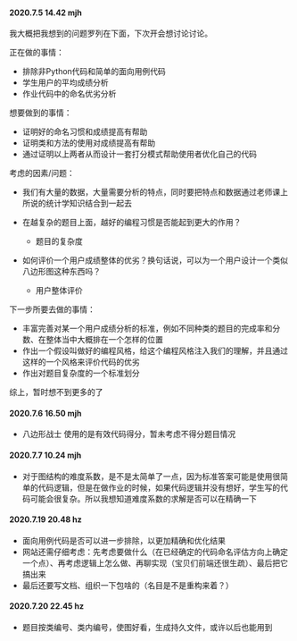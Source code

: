 #### 2020.7.5 14.42 mjh

我大概把我想到的问题罗列在下面，下次开会想讨论讨论。

正在做的事情：

* 排除非Python代码和简单的面向用例代码
* 学生用户的平均成绩分析
* 作业代码中的命名优劣分析



想要做到的事情：

* 证明好的命名习惯和成绩提高有帮助
* 证明类和方法的使用对成绩提高有帮助
* 通过证明以上两者从而设计一套打分模式帮助使用者优化自己的代码



考虑的因素/问题：

* 我们有大量的数据，大量需要分析的特点，同时要把特点和数据通过老师课上所说的统计学知识结合到一起去

* 在越复杂的题目上面，越好的编程习惯是否能起到更大的作用？
  * 题目的复杂度
* 如何评价一个用户成绩整体的优劣？换句话说，可以为一个用户设计一个类似八边形图这种东西吗？
  * 用户整体评价



下一步所要去做的事情：

* 丰富完善对某一个用户成绩分析的标准，例如不同种类的题目的完成率和分数、在整体当中大概排在一个怎样的位置
* 作出一个假设叫做好的编程风格，给这个编程风格注入我们的理解，并且通过这样的一个风格来评价代码的优劣
* 作出对题目复杂度的一个标准划分



综上，暂时想不到更多的了



#### 2020.7.6 16.50 mjh

* 八边形战士 使用的是有效代码得分，暂未考虑不得分题目情况



#### 2020.7.7 10.24 mjh

* 对于图结构的难度系数，是不是太简单了一点，因为标准答案可能是使用很简单的代码逻辑，但是在做作业的时候，如果代码逻辑并没有想好，学生写的代码可能会很复杂。所以我想知道难度系数的求解是否可以在精确一下



#### 2020.7.19 20.48 hz

* 面向用例代码是否可以进一步排除，以更加精确和优化结果
* 网站还需仔细考虑：先考虑要做什么（在已经确定的代码命名评估方向上确定一个点）、再考虑逻辑上怎么做、再聊实现（宝贝们前端还很生疏）、最后把它搞出来
* 最后还要写文档、组织一下包啥的（名目是不是重构来着？）



#### 2020.7.20 22.45 hz

* 题目按类编号、类内编号，使图好看，生成持久文件，或许以后也能用到